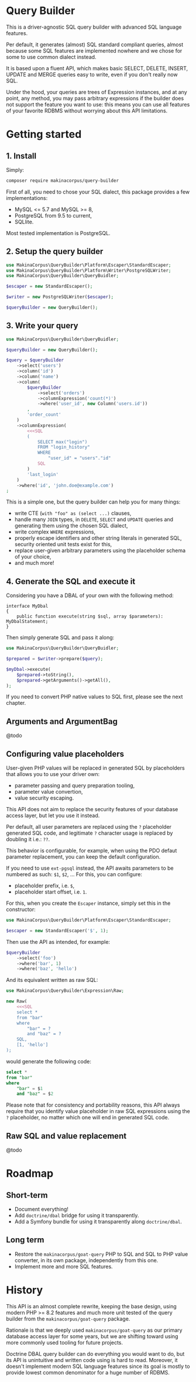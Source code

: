 # Query Builder

This is a driver-agnostic SQL query builder with advanced SQL language features.

Per default, it generates (almost) SQL standard compliant queries, almost
because some SQL features are implemented nowhere and we chose for some to
use common dialect instead.

It is based upon a fluent API, which makes basic SELECT, DELETE, INSERT,
UPDATE and MERGE queries easy to write, even if you don't really now SQL.

Under the hood, your queries are trees of Expression instances, and at any
point, any method, you may pass arbitrary expressions if the builder does
not support the feature you want to use: this means you can use all
features of your favorite RDBMS without worrying about this API limitations.

# Getting started

## 1. Install

Simply:

```sh
composer require makinacorpus/query-builder
```

First of all, you need to chose your SQL dialect, this package provides
a few implementations:

 - MySQL <= 5.7 and MySQL >= 8,
 - PostgreSQL from 9.5 to current,
 - SQLlite.

Most tested implementation is PostgreSQL.

## 2. Setup the query builder

```php
use MakinaCorpus\QueryBuilder\Platform\Escaper\StandardEscaper;
use MakinaCorpus\QueryBuilder\Platform\Writer\PostgreSQLWriter;
use MakinaCorpus\QueryBuilder\QueryBuidler;

$escaper = new StandardEscaper();

$writer = new PostgreSQLWriter($escaper);

$queryBuilder = new QueryBuilder();
```

## 3. Write your query

```php
use MakinaCorpus\QueryBuilder\QueryBuidler;

$queryBuilder = new QueryBuilder();

$query = $queryBuilder
    ->select('users')
    ->column('id')
    ->column('name')
    ->column(
        $queryBuilder
            ->select('orders')
            ->columnExpression('count(*)')
            ->where('user_id', new Column('users.id'))
        ,
        'order_count'
    )
    ->columnExpression(
        <<<SQL
        (
            SELECT max("login")
            FROM "login_history"
            WHERE
                "user_id" = "users"."id"
            SQL
        )
        'last_login'
    )
    ->where('id', 'john.doe@example.com')
;
```

This is a simple one, but the query builder can help you for many things:

 - write CTE (`with "foo" as (select ...)` clauses,
 - handle many `JOIN` types, in `DELETE`, `SELECT` and `UPDATE` queries and
   generating them using the chosen SQL dialect,
 - write complex `WHERE` expressions,
 - properly escape identifiers and other string literals in generated SQL,
   security oriented unit tests exist for this,
 - replace user-given arbitrary parameters using the placeholder schema of
   your choice,
 - and much more!

## 4. Generate the SQL and execute it

Considering you have a DBAL of your own with the following method:

```
interface MyDbal
{
    public function execute(string $sql, array $parameters): MyDbalStatement;
}
```

Then simply generate SQL and pass it along:

```php
use MakinaCorpus\QueryBuilder\QueryBuidler;

$prepared = $writer->prepare($query);

$myDbal->execute(
    $prepared->toString(),
    $prepared->getArguments()->getAll(),
);
```

If you need to convert PHP native values to SQL first, please see the
next chapter.

## Arguments and ArgumentBag

@todo

## Configuring value placeholders

User-given PHP values will be replaced in generated SQL by placeholders
that allows you to use your driver own:

 - parameter passing and query preparation tooling,
 - parameter value convertion,
 - value security escaping.

This API does not aim to replace the security features of your database
access layer, but let you use it instead.

Per default, all user parameters are replaced using the `?` placeholder
generated SQL code, and legitimate `?` character usage is replaced by
doubling it i.e.: `??`.

This behavior is configurable, for example, when using the PDO defaut
parameter replacement, you can keep the default configuration.

If you need to use `ext-pgsql` instead, the API awaits parameters to
be numbered as such: `$1`, `$2`, ... For this, you can configure:

 - placeholder prefix, i.e. `$`,
 - placeholder start offset, i.e. `1`.

For this, when you create the `Escaper` instance, simply set this
in the constructor:

```php
use MakinaCorpus\QueryBuilder\Platform\Escaper\StandardEscaper;

$escaper = new StandardEscaper('$', 1);
```

Then use the API as intended, for example:

```php
$queryBuilder
    ->select('foo')
    ->where('bar', 1)
    ->where('baz', 'hello')
```

And its equivalent written as raw SQL:

```php
use MakinaCorpus\QueryBuilder\Expression\Raw;

new Raw(
    <<<SQL
    select *
    from "bar"
    where
        "bar" = ?
        and "baz" = ?
    SQL,
    [1, 'hello']
);
```

would generate the following code:

```sql
select *
from "bar"
where
    "bar" = $1
    and "baz" = $2
```

Please note that for consistency and portability reasons, this API always
require that you identify value placeholder in raw SQL expressions using the
`?` placeholder, no matter which one will end in generated SQL code.

## Raw SQL and value replacement

@todo

# Roadmap

## Short-term

 - Document everything!
 - Add `doctrine/dbal` bridge for using it transparently.
 - Add a Symfony bundle for using it transparently along `doctrine/dbal`.

## Long term

 - Restore the `makinacorpus/goat-query` PHP to SQL and SQL to PHP value
   converter, in its own package, independently from this one.
 - Implement more and more SQL features.

# History

This API is an almost complete rewrite, keeping the base design, using modern
PHP >= 8.2 features and much more unit tested of the query builder from the
`makinacorpus/goat-query` package.

Rationale is that we deeply used `makinacorpus/goat-query` as our primary
database access layer for some years, but we are shifting toward using more
commonly used tooling for future projects.

Doctrine DBAL query builder can do everything you would want to do, but its
API is unintuitive and written code using is hard to read. Moreover, it
doesn't implement modern SQL language features since its goal is mostly to
provide lowest common denominator for a huge number of RDBMS.
